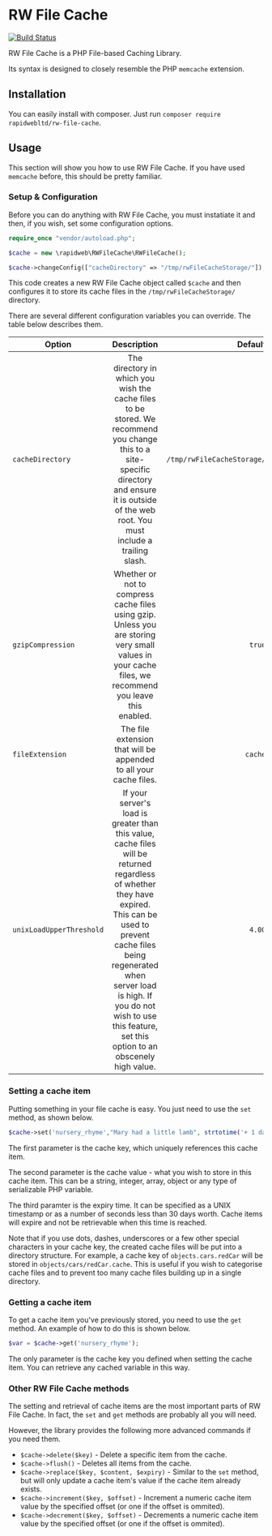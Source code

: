 # RW File Cache

[![Build Status](https://travis-ci.org/rapidwebltd/RW-File-Cache.svg?branch=master)](https://travis-ci.org/rapidwebltd/RW-File-Cache)

RW File Cache is a PHP File-based Caching Library.

Its syntax is designed to closely resemble the PHP `memcache` extension.

## Installation

You can easily install with composer. Just run `composer require rapidwebltd/rw-file-cache`.

## Usage

This section will show you how to use RW File Cache. If you have used `memcache` before, this should be pretty familiar.

### Setup & Configuration

Before you can do anything with RW File Cache, you must instatiate it and then, if you wish, set some configuration options.

```php
require_once "vendor/autoload.php";

$cache = new \rapidweb\RWFileCache\RWFileCache();

$cache->changeConfig(["cacheDirectory" => "/tmp/rwFileCacheStorage/"]);
```

This code creates a new RW File Cache object called `$cache` and then configures it to store its cache files in the `/tmp/rwFileCacheStorage/` directory.

There are several different configuration variables you can override. The table below describes them.

| Option        | Description           | Default  |
| ------------- |:-------------:| -----:|
| `cacheDirectory` | The directory in which you wish the cache files to be stored. We recommend you change this to a site-specific directory and ensure it is outside of the web root. You must include a trailing slash. | `/tmp/rwFileCacheStorage/` |
| `gzipCompression` | Whether or not to compress cache files using gzip. Unless you are storing very small values in your cache files, we recommend you leave this enabled. | `true` |
| `fileExtension` | The file extension that will be appended to all your cache files. | `cache` |
| `unixLoadUpperThreshold` | If your server's load is greater than this value, cache files will be returned regardless of whether they have expired. This can be used to prevent cache files being regenerated when server load is high. If you do not wish to use this feature, set this option to an obscenely high value. | `4.00` |

### Setting a cache item

Putting something in your file cache is easy. You just need to use the `set` method, as shown below.

```php
$cache->set('nursery_rhyme',"Mary had a little lamb", strtotime('+ 1 day'));
```

The first parameter is the cache key, which uniquely references this cache item. 

The second parameter is the cache value - what you wish to store in this cache item. This can be a string, integer, array, object or any type of serializable PHP variable.

The third paramter is the expiry time. It can be specified as a UNIX timestamp or as a number of seconds less than 30 days worth. Cache items will expire and not be retrievable when this time is reached.

Note that if you use dots, dashes, underscores or a few other special characters in your cache key, the created cache files will be put into a directory structure. For example, a cache key of `objects.cars.redCar` will be stored in `objects/cars/redCar.cache`. This is useful if you wish to categorise cache files and to prevent too many cache files building up in a single directory.

### Getting a cache item

To get a cache item you've previously stored, you need to use the `get` method. An example of how to do this is shown below.

```php
$var = $cache->get('nursery_rhyme');
```

The only parameter is the cache key you defined when setting the cache item. You can retrieve any cached variable in this way.

### Other RW File Cache methods

The setting and retrieval of cache items are the most important parts of RW File Cache. In fact, the `set` and `get` methods are probably all you will need.

However, the library provides the following more advanced commands if you need them.

* `$cache->delete($key)` - Delete a specific item from the cache.
* `$cache->flush()` - Deletes all items from the cache.
* `$cache->replace($key, $content, $expiry)` - Similar to the `set` method, but will only update a cache item's value if the cache item already exists.
* `$cache->increment($key, $offset)` - Increment a numeric cache item value by the specified offset (or one if the offset is ommited).
* `$cache->decrement($key, $offset)` - Decrements a numeric cache item value by the specified offset (or one if the offset is ommited).
